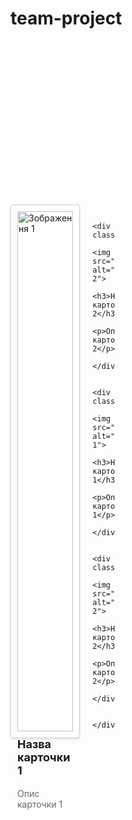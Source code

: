 # team-project
  <style>
    .container {
      display: flex;
      justify-content: center;
      align-items: center;
      height: 100vh;
    }
    
    .grid {
      display: grid;
      grid-template-columns: repeat(8, 1fr);
      grid-template-rows: repeat(4, 1fr);
      gap: 20px;
    }
    
    .card {
      border: 1px solid #ccc;
      border-radius: 4px;
      padding: 10px;
      box-shadow: 0 2px 4px rgba(0, 0, 0, 0.1);
      background-color: #fff;
    }
    
    .card img {
      width: 100%;
      height: auto;
    }
    
    .card h3 {
      font-size: 18px;
      margin-top: 10px;
    }
    
    .card p {
      color: #666;
      font-size: 14px;
    }
  </style>
</head>
<body>
  <div class="container">
    <div class="grid">
      <div class="card">
        <img src="image1.jpg" alt="Зображення 1">
        <h3>Назва карточки 1</h3>
        <p>Опис карточки 1</p>
      </div>
    
      <div class="card">
        <img src="image2.jpg" alt="Зображення 2">
        <h3>Назва карточки 2</h3>
        <p>Опис карточки 2</p>
      </div>
      
      <div class="card">
        <img src="image1.jpg" alt="Зображення 1">
        <h3>Назва карточки 1</h3>
        <p>Опис карточки 1</p>
      </div>
    
      <div class="card">
        <img src="image2.jpg" alt="Зображення 2">
        <h3>Назва карточки 2</h3>
        <p>Опис карточки 2</p>
      </div>

      </div>